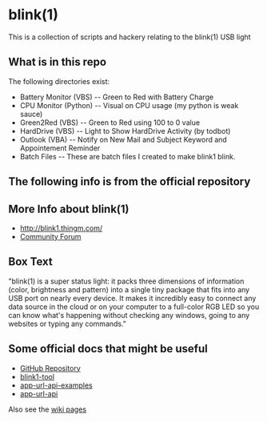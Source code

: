 blink(1)  
========

This is a collection of scripts and hackery relating to the blink(1) USB light



What is in this repo
--------------------
The following directories exist:

- Battery Monitor (VBS) -- Green to Red with Battery Charge
- CPU Monitor (Python) -- Visual on CPU usage (my python is weak sauce)
- Green2Red (VBS) -- Green to Red using 100 to 0 value
- HardDrive (VBS) -- Light to Show HardDrive Activity (by todbot)
- Outlook (VBA) -- Notify on New Mail and Subject Keyword and Appointement Reminder
- Batch Files -- These are batch files I created to make blink1 blink.



The following info is from the official repository
----------------------------------------------



More Info about blink(1)
------------------------
- http://blink1.thingm.com/
- [Community Forum](https://getsatisfaction.com/thingm/products/thingm_blink1)

Box Text
--------
"blink(1) is a super status light: it packs three dimensions of information 
(color, brightness and pattern) into a single tiny package that fits into 
any USB port on nearly every device. It makes it incredibly easy to connect 
any data source in the cloud or on your computer to a full-color RGB LED so 
you can know what's happening without checking any windows, going to any 
websites or typing any commands."

Some official docs that might be useful
------------------------------

- [GitHub Repository](https://github.com/todbot/blink1)
- [blink1-tool](https://github.com/todbot/blink1/blob/master/docs/blink1-tool.md)
- [app-url-api-examples](https://github.com/todbot/blink1/blob/master/docs/app-url-api-examples.md)
- [app-url-api](https://github.com/todbot/blink1/blob/master/docs/app-url-api.md)

Also see the [wiki pages](https://github.com/todbot/blink1/wiki/_pages) 